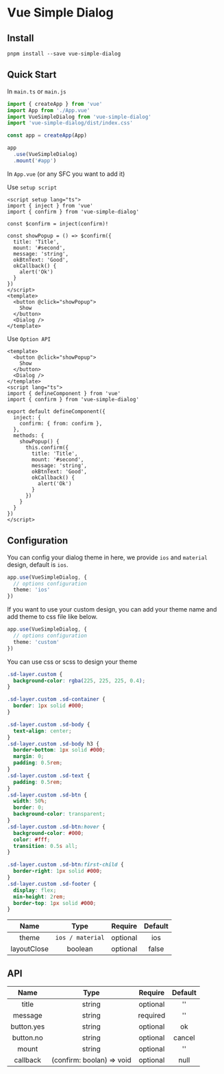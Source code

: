 # Vue Simple Dialog

## Install

```
pnpm install --save vue-simple-dialog
```

## Quick Start

In `main.ts` or `main.js`
```typescript
import { createApp } from 'vue'
import App from './App.vue'
import VueSimpleDialog from 'vue-simple-dialog'
import 'vue-simple-dialog/dist/index.css'

const app = createApp(App)

app
  .use(VueSimpleDialog)
  .mount('#app')
```

In `App.vue` (or any SFC you want to add it)

Use `setup script`
```vue
<script setup lang="ts">
import { inject } from 'vue'
import { confirm } from 'vue-simple-dialog'

const $confirm = inject(confirm)!

const showPopup = () => $confirm({
  title: 'Title',
  mount: '#second',
  message: 'string',
  okBtnText: 'Good',
  okCallback() {
    alert('Ok')
  }
})
</script>
<template>
  <button @click="showPopup">
    Show
  </button>
  <Dialog />
</template>
```

Use `Option API`
```vue
<template>
  <button @click="showPopup">
    Show
  </button>
  <Dialog />
</template>
<script lang="ts">
import { defineComponent } from 'vue'
import { confirm } from 'vue-simple-dialog'

export default defineComponent({
  inject: {
    confirm: { from: confirm },
  },
  methods: {
    showPopup() {
      this.confirm({
        title: 'Title',
        mount: '#second',
        message: 'string',
        okBtnText: 'Good',
        okCallback() {
          alert('Ok')
        }
      })
    }
  }
})
</script>
```

## Configuration

You can config your dialog theme in here, we provide `ios` and `material` design, default is `ios`.
```typescript
app.use(VueSimpleDialog, {
  // options configuration
  theme: 'ios'
})
```

If you want to use your custom design, you can add your theme name and add theme to css file like below.
```typescript
app.use(VueSimpleDialog, {
  // options configuration
  theme: 'custom'
})
```
You can use css or scss to design your theme
```css
.sd-layer.custom {
  background-color: rgba(225, 225, 225, 0.4); 
}

.sd-layer.custom .sd-container {
  border: 1px solid #000;
}

.sd-layer.custom .sd-body {
  text-align: center;
}
.sd-layer.custom .sd-body h3 {
  border-bottom: 1px solid #000;
  margin: 0;
  padding: 0.5rem;
}
.sd-layer.custom .sd-text {
  padding: 0.5rem;
}
.sd-layer.custom .sd-btn {
  width: 50%;
  border: 0;
  background-color: transparent;
}
.sd-layer.custom .sd-btn:hover {
  background-color: #000;
  color: #fff;
  transition: 0.5s all;
}

.sd-layer.custom .sd-btn:first-child {
  border-right: 1px solid #000;
}
.sd-layer.custom .sd-footer {
  display: flex;
  min-height: 2rem;
  border-top: 1px solid #000;
}
```


|Name|Type|Require|Default|
|:---:|:---:|:---:|:---:|
|theme|`ios / material`|optional|ios|
|layoutClose|boolean|optional|false|

## API
|Name|Type|Require|Default|
|:---:|:---:|:---:|:---:|
|title|string|optional|''|
|message|string|required|''|
|button.yes|string|optional|ok|
|button.no|string|optional|cancel|
|mount|string|optional|''|
|callback|(confirm: boolan) => void|optional|null|